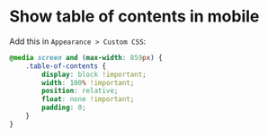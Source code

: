 # Show table of contents in mobile

Add this in `Appearance > Custom CSS`:

```css
@media screen and (max-width: 859px) {
    .table-of-contents {
        display: block !important;
        width: 100% !important;
        position: relative;
        float: none !important;
        padding: 0;
    }
}
```
